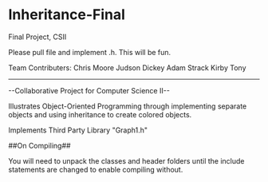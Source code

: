 # Inheritance-Final
Final Project, CSII

Please pull file and implement .h.
This will be fun.

Team Contributers:
Chris Moore
Judson Dickey
Adam Strack
Kirby
Tony


-----------------------------------------------------

--Collaborative Project for Computer Science II--

Illustrates Object-Oriented Programming through implementing separate objects and using inheritance
to create colored objects.

Implements Third Party Library "Graph1.h"

##On Compiling##

You will need to unpack the classes and header folders until the include statements are changed to enable compiling without.
